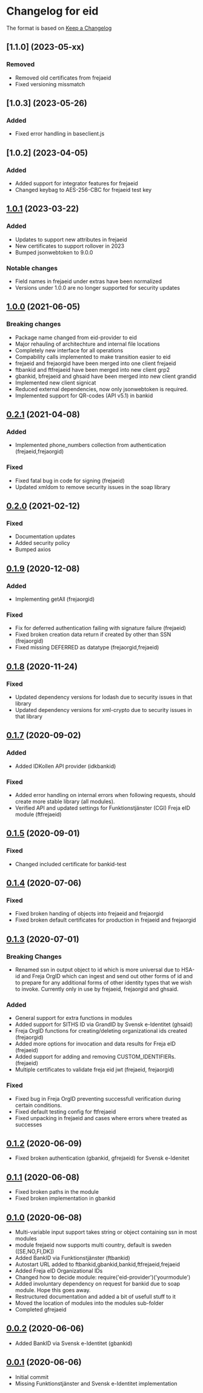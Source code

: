 # Changelog for eid

The format is based on [Keep a Changelog][keep-a-changelog]
<!-- and this project adheres to [Semantic Versioning][semantic-versioning]. -->

## [1.1.0] (2023-05-xx)

### Removed
- Removed old certificates from frejaeid
- Fixed versioning missmatch

## [1.0.3] (2023-05-26)

### Added
- Fixed error handling in baseclient.js

## [1.0.2] (2023-04-05)

### Added
- Added support for integrator features for frejaeid
- Changed keybag to AES-256-CBC for frejaeid test key

## [1.0.1] (2023-03-22)

### Added
- Updates to support new attributes in frejaeid
- New certificates to support rollover in 2023
- Bumped jsonwebtoken to 9.0.0

### Notable changes
- Field names in frejaeid under extras have been normalized
- Versions under 1.0.0 are no longer supported for security updates

## [1.0.0] (2021-06-05)

### Breaking changes
- Package name changed from eid-provider to eid
- Major rehauling of architechture and internal file locations
- Completely new interface for all operations
- Compability calls implemented to make transition easier to eid
- frejaeid and frejaorgid have been merged into one client frejaeid
- ftbankid and ftfrejaeid have been merged into new client grp2
- gbankid, bfrejaeid and ghsaid have been merged into new client grandid
- Implemented new client signicat
- Reduced external dependencies, now only jsonwebtoken is required.
- Implemented support for QR-codes (API v5.1) in bankid

## [0.2.1] (2021-04-08)

### Added
- Implemented phone_numbers collection from authentication (frejaeid,frejaorgid)

### Fixed
- Fixed fatal bug in code for signing (frejaeid)
- Updated xmldom to remove security issues in the soap library

## [0.2.0] (2021-02-12)

### Fixed
- Documentation updates
- Added security policy
- Bumped axios

## [0.1.9] (2020-12-08)

### Added
- Implementing getAll (frejaorgid)

### Fixed
- Fix for deferred authentication failing with signature failure (frejaeid)
- Fixed broken creation data return if created by other than SSN (frejaorgid)
- Fixed missing DEFERRED as datatype (frejaorgid,frejaeid)

## [0.1.8] (2020-11-24)

### Fixed
- Updated dependency versions for lodash due to security issues in that library
- Updated dependency versions for xml-crypto due to security issues in that library

## [0.1.7] (2020-09-02)

### Added
- Added IDKollen API provider (idkbankid)

### Fixed
- Added error handling on internal errors when following requests, should create more stable library (all modules).
- Verified API and updated settings for Funktionstjänster (CGI) Freja eID module (ftfrejaeid)

## [0.1.5] (2020-09-01)

### Fixed
- Changed included certificate for bankid-test

## [0.1.4] (2020-07-06)

### Fixed
- Fixed broken handing of objects into frejaeid and frejaorgid
- Fixed broken default certificates for production in frejaeid and frejaorgid

## [0.1.3] (2020-07-01)

### Breaking Changes
- Renamed ssn in output object to id which is more universal due to HSA-id and Freja OrgID which can ingest and send out other forms of id and to prepare for any additional forms of other identity types that we wish to invoke. Currently only in use by frejaeid, frejaorgid and ghsaid.

### Added
- General support for extra functions in modules 
- Added support for SITHS ID via GrandID by Svensk e-Identitet (ghsaid)
- Freja OrgID functions for creating/deleting organizational ids created (frejaorgid)
- Added more options for invocation and data results for Freja eID (frejaeid)
- Added support for adding and removing CUSTOM_IDENTIFIERs. (frejaeid)
- Multiple certificates to validate freja eid jwt (frejaeid, frejaorgid)

### Fixed
- Fixed bug in Freja OrgID preventing successfull verification during certain conditions.
- Fixed default testing config for ftfrejaeid
- Fixed unpacking in frejaeid and cases where errors where treated as successes

## [0.1.2] (2020-06-09)
- Fixed broken authentication (gbankid, gfrejaeid) for Svensk e-Idenitet

## [0.1.1] (2020-06-08)
- Fixed broken paths in the module
- Fixed broken implementation in gbankid

## [0.1.0] (2020-06-08)
- Multi-variable input support takes string or object containing ssn in most modules
- module frejaeid now supports multi country, default is sweden ([SE,NO,FI,DK])
- Added BankID via Funktionstjänster (ftbankid)
- Autostart URL added to ftbankid,gbankid,bankid,ftfrejaeid,frejaeid
- Added Freja eID Organizational IDs
- Changed how to decide module: require('eid-provider')('yourmodule')
- Added involuntary dependency on request for bankid due to soap module. Hope this goes away.
- Restructured documentation and added a bit of usefull stuff to it
- Moved the location of modules into the modules sub-folder
- Completed gfrejaeid

## [0.0.2] (2020-06-06)
- Added BankID via Svensk e-Identitet (gbankid)

## [0.0.1] (2020-06-06)
- Initial commit
- Missing Funktionstjänster and Svensk e-Identitet implementation

[keep-a-changelog]: http://keepachangelog.com/en/1.0.0/
[Unreleased]: https://github.com/DSorlov/eid-provider/compare/master...dev
[1.0.1]: https://github.com/DSorlov/eid-provider/releases/tag/v1.0.0
[1.0.0]: https://github.com/DSorlov/eid-provider/releases/tag/v1.0.0
[0.2.1]: https://github.com/DSorlov/eid-provider/releases/tag/v0.2.1
[0.2.0]: https://github.com/DSorlov/eid-provider/releases/tag/v0.2.0
[0.1.9]: https://github.com/DSorlov/eid-provider/releases/tag/v0.1.9
[0.1.8]: https://github.com/DSorlov/eid-provider/releases/tag/v0.1.8
[0.1.7]: https://github.com/DSorlov/eid-provider/releases/tag/v0.1.7
[0.1.5]: https://github.com/DSorlov/eid-provider/releases/tag/v0.1.5
[0.1.4]: https://github.com/DSorlov/eid-provider/releases/tag/v0.1.4
[0.1.3]: https://github.com/DSorlov/eid-provider/releases/tag/v0.1.3
[0.1.2]: https://github.com/DSorlov/eid-provider/releases/tag/v0.1.2
[0.1.1]: https://github.com/DSorlov/eid-provider/releases/tag/v0.1.1
[0.1.0]: https://github.com/DSorlov/eid-provider/releases/tag/v0.1.0
[0.0.2]: https://github.com/DSorlov/eid-provider/releases/tag/v0.0.2
[0.0.1]: https://github.com/DSorlov/eid-provider/releases/tag/v0.0.1